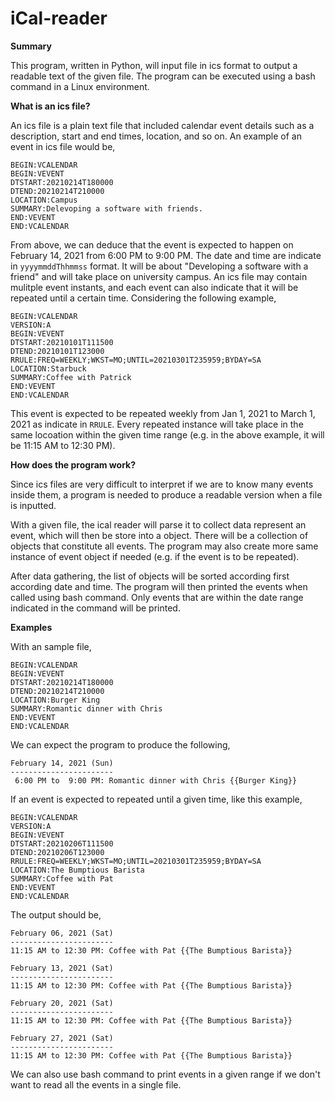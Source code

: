 # iCal-reader

**Summary**

This program, written in Python, will input file in ics format to output a readable text of the given file. The program can be executed using a bash command in a Linux environment.

**What is an ics file?**

An ics file is a plain text file that included calendar event details such as a description, start and end times, location, and so on. An example of an event in ics file would be,

```
BEGIN:VCALENDAR
BEGIN:VEVENT
DTSTART:20210214T180000
DTEND:20210214T210000
LOCATION:Campus 
SUMMARY:Delevoping a software with friends.
END:VEVENT
END:VCALENDAR
```

From above, we can deduce that the event is expected to happen on February 14, 2021 from 6:00 PM to 9:00 PM. The date and time are indicate in ```yyyymmddThhmmss``` format. It will be about "Developing a software with a friend" and will take place on university campus. An ics file may contain mulitple event instants, and each event can also indicate that it will be repeated until a certain time. Considering the following example,

```
BEGIN:VCALENDAR
VERSION:A
BEGIN:VEVENT
DTSTART:20210101T111500
DTEND:20210101T123000
RRULE:FREQ=WEEKLY;WKST=MO;UNTIL=20210301T235959;BYDAY=SA
LOCATION:Starbuck
SUMMARY:Coffee with Patrick
END:VEVENT
END:VCALENDAR
```

This event is expected to be repeated weekly from Jan 1, 2021 to March 1, 2021 as indicate in ```RRULE```. Every repeated instance will take place in the same locoation within the given time range (e.g. in the above example, it will be 11:15 AM to 12:30 PM).

**How does the program work?**

Since ics files are very difficult to interpret if we are to know many events inside them, a program is needed to produce a readable version when a file is inputted.

With a given file, the ical reader will parse it to collect data represent an event, which will then be store into a object. There will be a collection of objects that constitute all events. The program may also create more same instance of event object if needed (e.g. if the event is to be repeated). 

After data gathering, the list of objects will be sorted according first according date and time. The program will then printed the events when called using bash command. Only events that are within the date range indicated in the command will be printed.

**Examples**

With an sample file,

```
BEGIN:VCALENDAR
BEGIN:VEVENT
DTSTART:20210214T180000
DTEND:20210214T210000
LOCATION:Burger King
SUMMARY:Romantic dinner with Chris
END:VEVENT
END:VCALENDAR
```

We can expect the program to produce the following,

```
February 14, 2021 (Sun)
-----------------------
 6:00 PM to  9:00 PM: Romantic dinner with Chris {{Burger King}}
```

If an event is expected to repeated until a given time, like this example,

```
BEGIN:VCALENDAR
VERSION:A
BEGIN:VEVENT
DTSTART:20210206T111500
DTEND:20210206T123000
RRULE:FREQ=WEEKLY;WKST=MO;UNTIL=20210301T235959;BYDAY=SA
LOCATION:The Bumptious Barista
SUMMARY:Coffee with Pat
END:VEVENT
END:VCALENDAR
```

The output should be,

```
February 06, 2021 (Sat)
-----------------------
11:15 AM to 12:30 PM: Coffee with Pat {{The Bumptious Barista}}

February 13, 2021 (Sat)
-----------------------
11:15 AM to 12:30 PM: Coffee with Pat {{The Bumptious Barista}}

February 20, 2021 (Sat)
-----------------------
11:15 AM to 12:30 PM: Coffee with Pat {{The Bumptious Barista}}

February 27, 2021 (Sat)
-----------------------
11:15 AM to 12:30 PM: Coffee with Pat {{The Bumptious Barista}}

```

We can also use bash command to print events in a given range if we don't want to read all the events in a single file.
